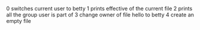 0 switches current user to betty
1 prints effective of the current file
2 prints all the group user is part of
3 change owner of file hello to betty
4 create an empty file
